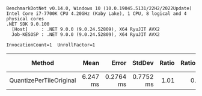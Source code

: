 ```

BenchmarkDotNet v0.14.0, Windows 10 (10.0.19045.5131/22H2/2022Update)
Intel Core i7-7700K CPU 4.20GHz (Kaby Lake), 1 CPU, 8 logical and 4 physical cores
.NET SDK 9.0.100
  [Host]     : .NET 9.0.0 (9.0.24.52809), X64 RyuJIT AVX2
  Job-KESOSP : .NET 9.0.0 (9.0.24.52809), X64 RyuJIT AVX2

InvocationCount=1  UnrollFactor=1  

```
| Method                  | Mean     | Error     | StdDev    | Ratio | RatioSD | Allocated | Alloc Ratio |
|------------------------ |---------:|----------:|----------:|------:|--------:|----------:|------------:|
| QuantizePerTileOriginal | 6.247 ms | 0.2764 ms | 0.7752 ms |  1.01 |    0.17 |   1.23 MB |        1.00 |
